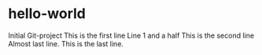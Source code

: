 # hello-world
Initial Git-project
This is the first line
Line 1 and a half
This is the second line
Almost last line.
This is the last line.
